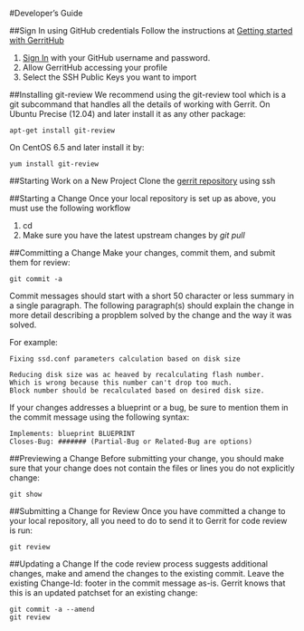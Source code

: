 #Developer’s Guide

##Sign In using GitHub credentials
Follow the instructions at [Getting started with GerritHub](https://review.gerrithub.io/static/intro.html)

1. [Sign In](https://review.gerrithub.io/login) with your GitHub username and password.
2. Allow GerritHub accessing your profile
3. Select the SSH Public Keys you want to import


##Installing git-review
We recommend using the git-review tool which is a git subcommand that handles all the details of
working with Gerrit. On Ubuntu Precise (12.04) and later install it as any other package:
```
apt-get install git-review
```

On CentOS 6.5 and later install it by:
```
yum install git-review
```

##Starting Work on a New Project
Clone the [gerrit repository](https://review.gerrithub.io/#/admin/projects/davidsaOpenu/simulator) using ssh

##Starting a Change
Once your local repository is set up as above, you must use the following workflow
1. cd <projectname> 
2. Make sure you have the latest upstream changes by *git pull*

##Committing a Change
Make your changes, commit them, and submit them for review:
```
git commit -a
```

Commit messages should start with a short 50 character or less summary in a single paragraph. 
The following paragraph(s) should explain the change in more detail describing a propblem solved
by the change and the way it was solved. 

For example:
```
Fixing ssd.conf parameters calculation based on disk size

Reducing disk size was ac heaved by recalculating flash number. 
Which is wrong because this number can't drop too much.
Block number should be recalculated based on desired disk size.
```

If your changes addresses a blueprint or a bug, be sure to mention them in the commit message
using the following syntax:
```
Implements: blueprint BLUEPRINT
Closes-Bug: ####### (Partial-Bug or Related-Bug are options)
```

##Previewing a Change
Before submitting your change, you should make sure that your change does not contain the files
or lines you do not explicitly change:
```
git show
```

##Submitting a Change for Review
Once you have committed a change to your local repository, all you need to do to send it to Gerrit
for code review is run:
```
git review
```

##Updating a Change
If the code review process suggests additional changes, make and amend the changes to the existing commit.
Leave the existing Change-Id: footer in the commit message as-is. Gerrit knows that this is an updated
patchset for an existing change:
```
git commit -a --amend
git review
```

